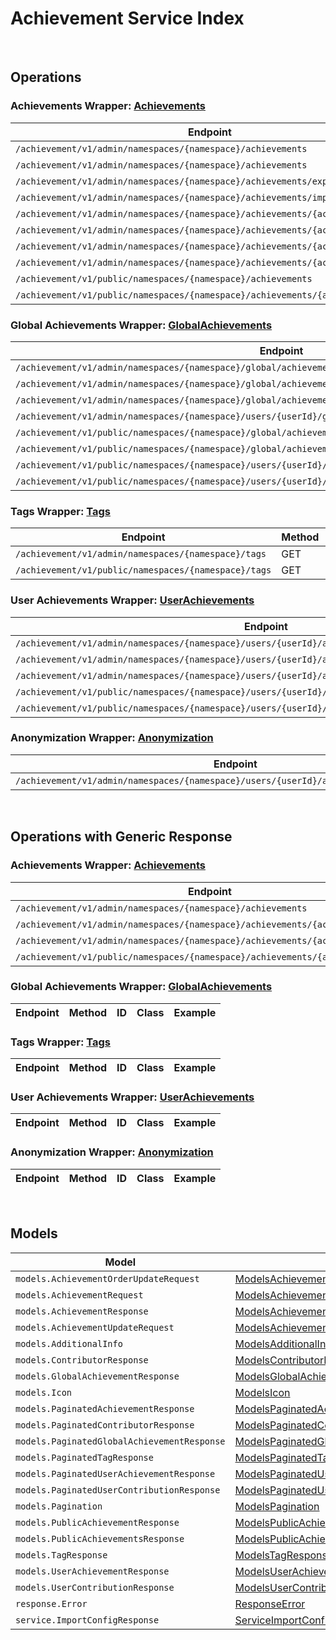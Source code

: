 # Achievement Service Index

&nbsp;

## Operations

### Achievements Wrapper:  [Achievements](../../AccelByte.Sdk/Api/Achievement/Wrapper/Achievements.cs)
| Endpoint | Method | ID | Class | Example |
|---|---|---|---|---|
| `/achievement/v1/admin/namespaces/{namespace}/achievements` | GET | AdminListAchievements | [AdminListAchievements](../../AccelByte.Sdk/Api/Achievement/Operation/Achievements/AdminListAchievements.cs) | [AdminListAchievements](../../samples/AccelByte.Sdk.Sample.Cli/ApiCommand/Achievement/Achievements/AdminListAchievements.cs) |
| `/achievement/v1/admin/namespaces/{namespace}/achievements` | POST | AdminCreateNewAchievement | [AdminCreateNewAchievement](../../AccelByte.Sdk/Api/Achievement/Operation/Achievements/AdminCreateNewAchievement.cs) | [AdminCreateNewAchievement](../../samples/AccelByte.Sdk.Sample.Cli/ApiCommand/Achievement/Achievements/AdminCreateNewAchievement.cs) |
| `/achievement/v1/admin/namespaces/{namespace}/achievements/export` | GET | ExportAchievements | [ExportAchievements](../../AccelByte.Sdk/Api/Achievement/Operation/Achievements/ExportAchievements.cs) | [ExportAchievements](../../samples/AccelByte.Sdk.Sample.Cli/ApiCommand/Achievement/Achievements/ExportAchievements.cs) |
| `/achievement/v1/admin/namespaces/{namespace}/achievements/import` | POST | ImportAchievements | [ImportAchievements](../../AccelByte.Sdk/Api/Achievement/Operation/Achievements/ImportAchievements.cs) | [ImportAchievements](../../samples/AccelByte.Sdk.Sample.Cli/ApiCommand/Achievement/Achievements/ImportAchievements.cs) |
| `/achievement/v1/admin/namespaces/{namespace}/achievements/{achievementCode}` | GET | AdminGetAchievement | [AdminGetAchievement](../../AccelByte.Sdk/Api/Achievement/Operation/Achievements/AdminGetAchievement.cs) | [AdminGetAchievement](../../samples/AccelByte.Sdk.Sample.Cli/ApiCommand/Achievement/Achievements/AdminGetAchievement.cs) |
| `/achievement/v1/admin/namespaces/{namespace}/achievements/{achievementCode}` | PUT | AdminUpdateAchievement | [AdminUpdateAchievement](../../AccelByte.Sdk/Api/Achievement/Operation/Achievements/AdminUpdateAchievement.cs) | [AdminUpdateAchievement](../../samples/AccelByte.Sdk.Sample.Cli/ApiCommand/Achievement/Achievements/AdminUpdateAchievement.cs) |
| `/achievement/v1/admin/namespaces/{namespace}/achievements/{achievementCode}` | DELETE | AdminDeleteAchievement | [AdminDeleteAchievement](../../AccelByte.Sdk/Api/Achievement/Operation/Achievements/AdminDeleteAchievement.cs) | [AdminDeleteAchievement](../../samples/AccelByte.Sdk.Sample.Cli/ApiCommand/Achievement/Achievements/AdminDeleteAchievement.cs) |
| `/achievement/v1/admin/namespaces/{namespace}/achievements/{achievementCode}` | PATCH | AdminUpdateAchievementListOrder | [AdminUpdateAchievementListOrder](../../AccelByte.Sdk/Api/Achievement/Operation/Achievements/AdminUpdateAchievementListOrder.cs) | [AdminUpdateAchievementListOrder](../../samples/AccelByte.Sdk.Sample.Cli/ApiCommand/Achievement/Achievements/AdminUpdateAchievementListOrder.cs) |
| `/achievement/v1/public/namespaces/{namespace}/achievements` | GET | PublicListAchievements | [PublicListAchievements](../../AccelByte.Sdk/Api/Achievement/Operation/Achievements/PublicListAchievements.cs) | [PublicListAchievements](../../samples/AccelByte.Sdk.Sample.Cli/ApiCommand/Achievement/Achievements/PublicListAchievements.cs) |
| `/achievement/v1/public/namespaces/{namespace}/achievements/{achievementCode}` | GET | PublicGetAchievement | [PublicGetAchievement](../../AccelByte.Sdk/Api/Achievement/Operation/Achievements/PublicGetAchievement.cs) | [PublicGetAchievement](../../samples/AccelByte.Sdk.Sample.Cli/ApiCommand/Achievement/Achievements/PublicGetAchievement.cs) |

### Global Achievements Wrapper:  [GlobalAchievements](../../AccelByte.Sdk/Api/Achievement/Wrapper/GlobalAchievements.cs)
| Endpoint | Method | ID | Class | Example |
|---|---|---|---|---|
| `/achievement/v1/admin/namespaces/{namespace}/global/achievements` | GET | AdminListGlobalAchievements | [AdminListGlobalAchievements](../../AccelByte.Sdk/Api/Achievement/Operation/GlobalAchievements/AdminListGlobalAchievements.cs) | [AdminListGlobalAchievements](../../samples/AccelByte.Sdk.Sample.Cli/ApiCommand/Achievement/GlobalAchievements/AdminListGlobalAchievements.cs) |
| `/achievement/v1/admin/namespaces/{namespace}/global/achievements/{achievementCode}/contributors` | GET | AdminListGlobalAchievementContributors | [AdminListGlobalAchievementContributors](../../AccelByte.Sdk/Api/Achievement/Operation/GlobalAchievements/AdminListGlobalAchievementContributors.cs) | [AdminListGlobalAchievementContributors](../../samples/AccelByte.Sdk.Sample.Cli/ApiCommand/Achievement/GlobalAchievements/AdminListGlobalAchievementContributors.cs) |
| `/achievement/v1/admin/namespaces/{namespace}/global/achievements/{achievementCode}/reset` | DELETE | ResetGlobalAchievement | [ResetGlobalAchievement](../../AccelByte.Sdk/Api/Achievement/Operation/GlobalAchievements/ResetGlobalAchievement.cs) | [ResetGlobalAchievement](../../samples/AccelByte.Sdk.Sample.Cli/ApiCommand/Achievement/GlobalAchievements/ResetGlobalAchievement.cs) |
| `/achievement/v1/admin/namespaces/{namespace}/users/{userId}/global/achievements` | GET | AdminListUserContributions | [AdminListUserContributions](../../AccelByte.Sdk/Api/Achievement/Operation/GlobalAchievements/AdminListUserContributions.cs) | [AdminListUserContributions](../../samples/AccelByte.Sdk.Sample.Cli/ApiCommand/Achievement/GlobalAchievements/AdminListUserContributions.cs) |
| `/achievement/v1/public/namespaces/{namespace}/global/achievements` | GET | PublicListGlobalAchievements | [PublicListGlobalAchievements](../../AccelByte.Sdk/Api/Achievement/Operation/GlobalAchievements/PublicListGlobalAchievements.cs) | [PublicListGlobalAchievements](../../samples/AccelByte.Sdk.Sample.Cli/ApiCommand/Achievement/GlobalAchievements/PublicListGlobalAchievements.cs) |
| `/achievement/v1/public/namespaces/{namespace}/global/achievements/{achievementCode}/contributors` | GET | ListGlobalAchievementContributors | [ListGlobalAchievementContributors](../../AccelByte.Sdk/Api/Achievement/Operation/GlobalAchievements/ListGlobalAchievementContributors.cs) | [ListGlobalAchievementContributors](../../samples/AccelByte.Sdk.Sample.Cli/ApiCommand/Achievement/GlobalAchievements/ListGlobalAchievementContributors.cs) |
| `/achievement/v1/public/namespaces/{namespace}/users/{userId}/global/achievements` | GET | ListUserContributions | [ListUserContributions](../../AccelByte.Sdk/Api/Achievement/Operation/GlobalAchievements/ListUserContributions.cs) | [ListUserContributions](../../samples/AccelByte.Sdk.Sample.Cli/ApiCommand/Achievement/GlobalAchievements/ListUserContributions.cs) |
| `/achievement/v1/public/namespaces/{namespace}/users/{userId}/global/achievements/{achievementCode}/claim` | POST | ClaimGlobalAchievementReward | [ClaimGlobalAchievementReward](../../AccelByte.Sdk/Api/Achievement/Operation/GlobalAchievements/ClaimGlobalAchievementReward.cs) | [ClaimGlobalAchievementReward](../../samples/AccelByte.Sdk.Sample.Cli/ApiCommand/Achievement/GlobalAchievements/ClaimGlobalAchievementReward.cs) |

### Tags Wrapper:  [Tags](../../AccelByte.Sdk/Api/Achievement/Wrapper/Tags.cs)
| Endpoint | Method | ID | Class | Example |
|---|---|---|---|---|
| `/achievement/v1/admin/namespaces/{namespace}/tags` | GET | AdminListTags | [AdminListTags](../../AccelByte.Sdk/Api/Achievement/Operation/Tags/AdminListTags.cs) | [AdminListTags](../../samples/AccelByte.Sdk.Sample.Cli/ApiCommand/Achievement/Tags/AdminListTags.cs) |
| `/achievement/v1/public/namespaces/{namespace}/tags` | GET | PublicListTags | [PublicListTags](../../AccelByte.Sdk/Api/Achievement/Operation/Tags/PublicListTags.cs) | [PublicListTags](../../samples/AccelByte.Sdk.Sample.Cli/ApiCommand/Achievement/Tags/PublicListTags.cs) |

### User Achievements Wrapper:  [UserAchievements](../../AccelByte.Sdk/Api/Achievement/Wrapper/UserAchievements.cs)
| Endpoint | Method | ID | Class | Example |
|---|---|---|---|---|
| `/achievement/v1/admin/namespaces/{namespace}/users/{userId}/achievements` | GET | AdminListUserAchievements | [AdminListUserAchievements](../../AccelByte.Sdk/Api/Achievement/Operation/UserAchievements/AdminListUserAchievements.cs) | [AdminListUserAchievements](../../samples/AccelByte.Sdk.Sample.Cli/ApiCommand/Achievement/UserAchievements/AdminListUserAchievements.cs) |
| `/achievement/v1/admin/namespaces/{namespace}/users/{userId}/achievements/{achievementCode}/reset` | DELETE | AdminResetAchievement | [AdminResetAchievement](../../AccelByte.Sdk/Api/Achievement/Operation/UserAchievements/AdminResetAchievement.cs) | [AdminResetAchievement](../../samples/AccelByte.Sdk.Sample.Cli/ApiCommand/Achievement/UserAchievements/AdminResetAchievement.cs) |
| `/achievement/v1/admin/namespaces/{namespace}/users/{userId}/achievements/{achievementCode}/unlock` | PUT | AdminUnlockAchievement | [AdminUnlockAchievement](../../AccelByte.Sdk/Api/Achievement/Operation/UserAchievements/AdminUnlockAchievement.cs) | [AdminUnlockAchievement](../../samples/AccelByte.Sdk.Sample.Cli/ApiCommand/Achievement/UserAchievements/AdminUnlockAchievement.cs) |
| `/achievement/v1/public/namespaces/{namespace}/users/{userId}/achievements` | GET | PublicListUserAchievements | [PublicListUserAchievements](../../AccelByte.Sdk/Api/Achievement/Operation/UserAchievements/PublicListUserAchievements.cs) | [PublicListUserAchievements](../../samples/AccelByte.Sdk.Sample.Cli/ApiCommand/Achievement/UserAchievements/PublicListUserAchievements.cs) |
| `/achievement/v1/public/namespaces/{namespace}/users/{userId}/achievements/{achievementCode}/unlock` | PUT | PublicUnlockAchievement | [PublicUnlockAchievement](../../AccelByte.Sdk/Api/Achievement/Operation/UserAchievements/PublicUnlockAchievement.cs) | [PublicUnlockAchievement](../../samples/AccelByte.Sdk.Sample.Cli/ApiCommand/Achievement/UserAchievements/PublicUnlockAchievement.cs) |

### Anonymization Wrapper:  [Anonymization](../../AccelByte.Sdk/Api/Achievement/Wrapper/Anonymization.cs)
| Endpoint | Method | ID | Class | Example |
|---|---|---|---|---|
| `/achievement/v1/admin/namespaces/{namespace}/users/{userId}/anonymization/achievements` | DELETE | AdminAnonymizeUserAchievement | [AdminAnonymizeUserAchievement](../../AccelByte.Sdk/Api/Achievement/Operation/Anonymization/AdminAnonymizeUserAchievement.cs) | [AdminAnonymizeUserAchievement](../../samples/AccelByte.Sdk.Sample.Cli/ApiCommand/Achievement/Anonymization/AdminAnonymizeUserAchievement.cs) |


&nbsp;

## Operations with Generic Response

### Achievements Wrapper:  [Achievements](../../AccelByte.Sdk/Api/Achievement/Wrapper/Achievements.cs)
| Endpoint | Method | ID | Class | Example |
|---|---|---|---|---|
| `/achievement/v1/admin/namespaces/{namespace}/achievements` | POST | AdminCreateNewAchievement | [AdminCreateNewAchievement](../../AccelByte.Sdk/Api/Achievement/Operation/Achievements/AdminCreateNewAchievement.cs) | [AdminCreateNewAchievement](../../samples/AccelByte.Sdk.Sample.Cli/ApiCommand/Achievement/Achievements/AdminCreateNewAchievement.cs) |
| `/achievement/v1/admin/namespaces/{namespace}/achievements/{achievementCode}` | GET | AdminGetAchievement | [AdminGetAchievement](../../AccelByte.Sdk/Api/Achievement/Operation/Achievements/AdminGetAchievement.cs) | [AdminGetAchievement](../../samples/AccelByte.Sdk.Sample.Cli/ApiCommand/Achievement/Achievements/AdminGetAchievement.cs) |
| `/achievement/v1/admin/namespaces/{namespace}/achievements/{achievementCode}` | PUT | AdminUpdateAchievement | [AdminUpdateAchievement](../../AccelByte.Sdk/Api/Achievement/Operation/Achievements/AdminUpdateAchievement.cs) | [AdminUpdateAchievement](../../samples/AccelByte.Sdk.Sample.Cli/ApiCommand/Achievement/Achievements/AdminUpdateAchievement.cs) |
| `/achievement/v1/public/namespaces/{namespace}/achievements/{achievementCode}` | GET | PublicGetAchievement | [PublicGetAchievement](../../AccelByte.Sdk/Api/Achievement/Operation/Achievements/PublicGetAchievement.cs) | [PublicGetAchievement](../../samples/AccelByte.Sdk.Sample.Cli/ApiCommand/Achievement/Achievements/PublicGetAchievement.cs) |

### Global Achievements Wrapper:  [GlobalAchievements](../../AccelByte.Sdk/Api/Achievement/Wrapper/GlobalAchievements.cs)
| Endpoint | Method | ID | Class | Example |
|---|---|---|---|---|

### Tags Wrapper:  [Tags](../../AccelByte.Sdk/Api/Achievement/Wrapper/Tags.cs)
| Endpoint | Method | ID | Class | Example |
|---|---|---|---|---|

### User Achievements Wrapper:  [UserAchievements](../../AccelByte.Sdk/Api/Achievement/Wrapper/UserAchievements.cs)
| Endpoint | Method | ID | Class | Example |
|---|---|---|---|---|

### Anonymization Wrapper:  [Anonymization](../../AccelByte.Sdk/Api/Achievement/Wrapper/Anonymization.cs)
| Endpoint | Method | ID | Class | Example |
|---|---|---|---|---|


&nbsp;

## Models

| Model | Class |
|---|---|
| `models.AchievementOrderUpdateRequest` | [ModelsAchievementOrderUpdateRequest](../../AccelByte.Sdk/Api/Achievement/Model/ModelsAchievementOrderUpdateRequest.cs) |
| `models.AchievementRequest` | [ModelsAchievementRequest](../../AccelByte.Sdk/Api/Achievement/Model/ModelsAchievementRequest.cs) |
| `models.AchievementResponse` | [ModelsAchievementResponse](../../AccelByte.Sdk/Api/Achievement/Model/ModelsAchievementResponse.cs) |
| `models.AchievementUpdateRequest` | [ModelsAchievementUpdateRequest](../../AccelByte.Sdk/Api/Achievement/Model/ModelsAchievementUpdateRequest.cs) |
| `models.AdditionalInfo` | [ModelsAdditionalInfo](../../AccelByte.Sdk/Api/Achievement/Model/ModelsAdditionalInfo.cs) |
| `models.ContributorResponse` | [ModelsContributorResponse](../../AccelByte.Sdk/Api/Achievement/Model/ModelsContributorResponse.cs) |
| `models.GlobalAchievementResponse` | [ModelsGlobalAchievementResponse](../../AccelByte.Sdk/Api/Achievement/Model/ModelsGlobalAchievementResponse.cs) |
| `models.Icon` | [ModelsIcon](../../AccelByte.Sdk/Api/Achievement/Model/ModelsIcon.cs) |
| `models.PaginatedAchievementResponse` | [ModelsPaginatedAchievementResponse](../../AccelByte.Sdk/Api/Achievement/Model/ModelsPaginatedAchievementResponse.cs) |
| `models.PaginatedContributorResponse` | [ModelsPaginatedContributorResponse](../../AccelByte.Sdk/Api/Achievement/Model/ModelsPaginatedContributorResponse.cs) |
| `models.PaginatedGlobalAchievementResponse` | [ModelsPaginatedGlobalAchievementResponse](../../AccelByte.Sdk/Api/Achievement/Model/ModelsPaginatedGlobalAchievementResponse.cs) |
| `models.PaginatedTagResponse` | [ModelsPaginatedTagResponse](../../AccelByte.Sdk/Api/Achievement/Model/ModelsPaginatedTagResponse.cs) |
| `models.PaginatedUserAchievementResponse` | [ModelsPaginatedUserAchievementResponse](../../AccelByte.Sdk/Api/Achievement/Model/ModelsPaginatedUserAchievementResponse.cs) |
| `models.PaginatedUserContributionResponse` | [ModelsPaginatedUserContributionResponse](../../AccelByte.Sdk/Api/Achievement/Model/ModelsPaginatedUserContributionResponse.cs) |
| `models.Pagination` | [ModelsPagination](../../AccelByte.Sdk/Api/Achievement/Model/ModelsPagination.cs) |
| `models.PublicAchievementResponse` | [ModelsPublicAchievementResponse](../../AccelByte.Sdk/Api/Achievement/Model/ModelsPublicAchievementResponse.cs) |
| `models.PublicAchievementsResponse` | [ModelsPublicAchievementsResponse](../../AccelByte.Sdk/Api/Achievement/Model/ModelsPublicAchievementsResponse.cs) |
| `models.TagResponse` | [ModelsTagResponse](../../AccelByte.Sdk/Api/Achievement/Model/ModelsTagResponse.cs) |
| `models.UserAchievementResponse` | [ModelsUserAchievementResponse](../../AccelByte.Sdk/Api/Achievement/Model/ModelsUserAchievementResponse.cs) |
| `models.UserContributionResponse` | [ModelsUserContributionResponse](../../AccelByte.Sdk/Api/Achievement/Model/ModelsUserContributionResponse.cs) |
| `response.Error` | [ResponseError](../../AccelByte.Sdk/Api/Achievement/Model/ResponseError.cs) |
| `service.ImportConfigResponse` | [ServiceImportConfigResponse](../../AccelByte.Sdk/Api/Achievement/Model/ServiceImportConfigResponse.cs) |
